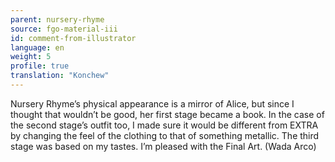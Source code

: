 ```yaml
---
parent: nursery-rhyme
source: fgo-material-iii
id: comment-from-illustrator
language: en
weight: 5
profile: true
translation: "Konchew"
---
```


Nursery Rhyme’s physical appearance is a mirror of Alice, but since I thought that wouldn’t be good, her first stage became a book. In the case of the second stage’s outfit too, I made sure it would be different from EXTRA by changing the feel of the clothing to that of something metallic. The third stage was based on my tastes. I’m pleased with the Final Art. (Wada Arco)
